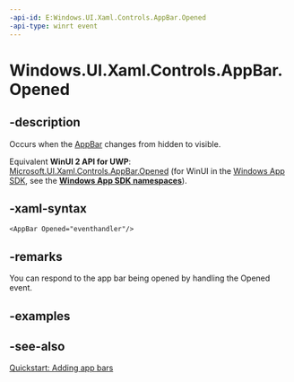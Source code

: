 ```yaml
---
-api-id: E:Windows.UI.Xaml.Controls.AppBar.Opened
-api-type: winrt event
---
```


<!-- Event syntax
public event Windows.Foundation.EventHandler Opened<object>
-->

# Windows.UI.Xaml.Controls.AppBar.Opened

## -description
Occurs when the [AppBar](appbar.md) changes from hidden to visible.

Equivalent **WinUI 2 API for UWP**: [Microsoft.UI.Xaml.Controls.AppBar.Opened](/windows/winui/api/microsoft.ui.xaml.controls.appbar.opened) (for WinUI in the [Windows App SDK](/windows/apps/windows-app-sdk/), see the **[Windows App SDK namespaces](/windows/windows-app-sdk/api/winrt/)**).

## -xaml-syntax
```xaml
<AppBar Opened="eventhandler"/>
```


## -remarks
You can respond to the app bar being opened by handling the Opened event.

## -examples

## -see-also
[Quickstart: Adding app bars](/previous-versions/windows/apps/hh781232(v=win.10))
